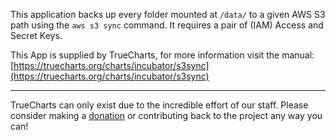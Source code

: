 This application backs up every folder mounted at `/data/` to a given AWS S3 path using the `aws s3 sync` command. It requires a pair of (IAM) Access and Secret Keys.

This App is supplied by TrueCharts, for more information visit the manual: [https://truecharts.org/charts/incubator/s3sync](https://truecharts.org/charts/incubator/s3sync)

---

TrueCharts can only exist due to the incredible effort of our staff.
Please consider making a [donation](https://truecharts.org/sponsor) or contributing back to the project any way you can!
